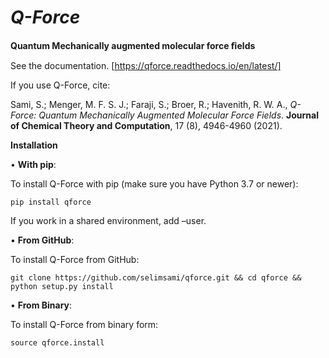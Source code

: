 # _**Q-Force**_

**Quantum Mechanically augmented molecular force ﬁelds**

See the documentation. [https://qforce.readthedocs.io/en/latest/]

If you use Q-Force, cite:

Sami, S.; Menger, M. F. S. J.; Faraji, S.; Broer, R.; Havenith, R. W. A., _Q-Force: Quantum Mechanically Augmented Molecular Force Fields_. **Journal of Chemical Theory and Computation**, 17 (8), 4946-4960 (2021).

**Installation**

• **With pip**:

To install Q-Force with pip (make sure you have Python 3.7 or newer):

	pip install qforce

If you work in a shared environment, add –user.

• **From GitHub**:

To install Q-Force from GitHub:

	git clone https://github.com/selimsami/qforce.git && cd qforce && python setup.py install

• **From Binary**:

To install Q-Force from binary form:

	source qforce.install
